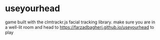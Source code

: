 # useyourhead

game built with the clmtrackr.js facial tracking library. make sure you are in a well-lit room and head to https://farzadbagheri.github.io/useyourhead to play
